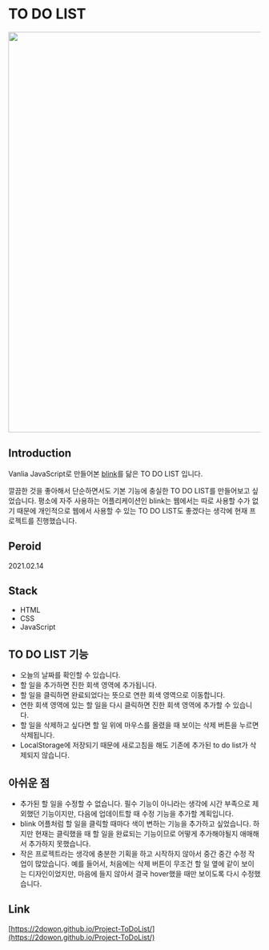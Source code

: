 # TO DO LIST

<img src="./todolist.gif"  width="800"/>

## Introduction

Vanlia JavaScript로 만들어본 [blink](https://apps.apple.com/kr/app/blink-%EB%B9%A0%EB%A5%B8%EB%A9%94%EB%AA%A8-%EB%B8%94%EB%A7%81%ED%81%AC/id1182856129)를 닮은 TO DO LIST 입니다. 

깔끔한 것을 좋아해서 단순하면서도 기본 기능에 충실한 TO DO LIST를 만들어보고 싶었습니다. 평소에 자주 사용하는 어플리케이션인 blink는 웹에서는 따로 사용할 수가 없기 때문에 개인적으로 웹에서 사용할 수 있는 TO DO LIST도 좋겠다는 생각에 현재 프로젝트를 진행했습니다.

## Peroid

2021.02.14

## Stack

- HTML
- CSS
- JavaScript

## TO DO LIST 기능

- 오늘의 날짜를 확인할 수 있습니다.
- 할 일을 추가하면 진한 회색 영역에 추가됩니다.
- 할 일을 클릭하면 완료되었다는 뜻으로 연한 회색 영역으로 이동합니다.
- 연한 회색 영역에 있는 할 일을 다시 클릭하면 진한 회색 영역에 추가할 수 있습니다.
- 할 일을 삭제하고 싶다면 할 일 위에 마우스를 올렸을 때 보이는 삭제 버튼을 누르면 삭제됩니다.
- LocalStorage에 저장되기 때문에 새로고침을 해도 기존에 추가된 to do list가 삭제되지 않습니다.

## 아쉬운 점

- 추가된 할 일을 수정할 수 없습니다. 필수 기능이 아니라는 생각에 시간 부족으로 제외했던 기능이지만, 다음에 업데이트할 때 수정 기능을 추가할 계획입니다.
- blink 어플처럼 할 일을 클릭할 때마다 색이 변하는 기능을 추가하고 싶었습니다. 하지만 현재는 클릭했을 때 할 일을 완료되는 기능이므로 어떻게 추가해야될지 애매해서 추가하지 못했습니다.
- 작은 프로젝트라는 생각에 충분한 기획을 하고 시작하지 않아서 중간 중간 수정 작업이 많았습니다. 예를 들어서, 처음에는 삭제 버튼이 무조건 할 일 옆에 같이 보이는 디자인이었지만, 마음에 들지 않아서 결국 hover했을 때만 보이도록 다시 수정했습니다.

## Link

[https://2dowon.github.io/Project-ToDoList/](https://2dowon.github.io/Project-ToDoList/)

